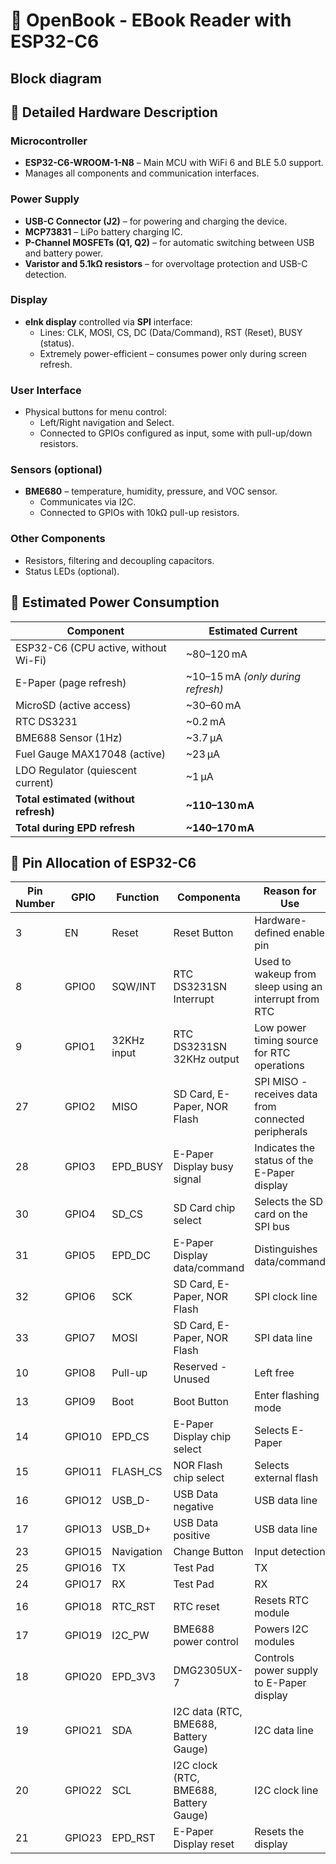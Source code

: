 # 📘 OpenBook - EBook Reader with ESP32-C6

## Block diagram


## 🧠 Detailed Hardware Description

### Microcontroller
- **ESP32-C6-WROOM-1-N8** – Main MCU with WiFi 6 and BLE 5.0 support.
- Manages all components and communication interfaces.

### Power Supply
- **USB-C Connector (J2)** – for powering and charging the device.
- **MCP73831** – LiPo battery charging IC.
- **P-Channel MOSFETs (Q1, Q2)** – for automatic switching between USB and battery power.
- **Varistor and 5.1kΩ resistors** – for overvoltage protection and USB-C detection.

### Display
- **eInk display** controlled via **SPI** interface:
  - Lines: CLK, MOSI, CS, DC (Data/Command), RST (Reset), BUSY (status).
  - Extremely power-efficient – consumes power only during screen refresh.

### User Interface
- Physical buttons for menu control:
  - Left/Right navigation and Select.
  - Connected to GPIOs configured as input, some with pull-up/down resistors.

### Sensors (optional)
- **BME680** – temperature, humidity, pressure, and VOC sensor.
  - Communicates via I2C.
  - Connected to GPIOs with 10kΩ pull-up resistors.

### Other Components
- Resistors, filtering and decoupling capacitors.
- Status LEDs (optional).

## 🔋 Estimated Power Consumption

| Component                                | Estimated Current             |
|------------------------------------------|-------------------------------|
| ESP32-C6 (CPU active, without Wi-Fi)     | ~80–120 mA                    |
| E-Paper (page refresh)                   | ~10–15 mA *(only during refresh)* |
| MicroSD (active access)                  | ~30–60 mA                     |
| RTC DS3231                               | ~0.2 mA                       |
| BME688 Sensor (1Hz)                      | ~3.7 µA                       |
| Fuel Gauge MAX17048 (active)             | ~23 µA                        |
| LDO Regulator (quiescent current)        | ~1 µA                         |
| **Total estimated (without refresh)**    | **~110–130 mA**               |
| **Total during EPD refresh**             | **~140–170 mA**               |


## 🔌 Pin Allocation of ESP32-C6

| Pin Number | GPIO | Function              | Componenta                            | Reason for Use                                   |
|------------|------|------------------------|---------------------------------------|--------------------------------------------------------|
| 3          | EN   | Reset                  | Reset Button                          | Hardware-defined enable pin                            |
| 8          | GPIO0 | SQW/INT               | RTC DS3231SN Interrupt                | Used to wakeup from sleep using an interrupt from RTC  |
| 9          | GPIO1 | 32KHz input           | RTC DS3231SN 32KHz output             | Low power timing source for RTC operations             |
| 27         | GPIO2 | MISO                  | SD Card, E-Paper, NOR Flash           | SPI MISO - receives data from connected peripherals    |
| 28         | GPIO3 | EPD_BUSY              | E-Paper Display busy signal           | Indicates the status of the E-Paper display            |
| 30         | GPIO4 | SD_CS                 | SD Card chip select                   | Selects the SD card on the SPI bus                     |
| 31         | GPIO5 | EPD_DC                | E-Paper Display data/command          | Distinguishes data/command                             |
| 32         | GPIO6 | SCK                   | SD Card, E-Paper, NOR Flash           | SPI clock line                                         |
| 33         | GPIO7 | MOSI                  | SD Card, E-Paper, NOR Flash           | SPI data line                                          |
| 10         | GPIO8 | Pull-up               | Reserved - Unused                     | Left free                                              |
| 13         | GPIO9 | Boot                  | Boot Button                           | Enter flashing mode                                    |
| 14         | GPIO10 | EPD_CS               | E-Paper Display chip select           | Selects E-Paper                                        |
| 15         | GPIO11 | FLASH_CS             | NOR Flash chip select                 | Selects external flash                                 |
| 16         | GPIO12 | USB_D-               | USB Data negative                     | USB data line                                          |
| 17         | GPIO13 | USB_D+               | USB Data positive                     | USB data line                                          |
| 23         | GPIO15 | Navigation           | Change Button                         | Input detection                                        |
| 25         | GPIO16 | TX                   | Test Pad                              | TX                                                     |
| 24         | GPIO17 | RX                   | Test Pad                              | RX                                                     |
| 16         | GPIO18 | RTC_RST              | RTC reset                             | Resets RTC module                                      |
| 17         | GPIO19 | I2C_PW               | BME688 power control                  | Powers I2C modules                                     |
| 18         | GPIO20 | EPD_3V3              | DMG2305UX-7                           | Controls power supply to E-Paper display               |
| 19         | GPIO21 | SDA                  | I2C data (RTC, BME688, Battery Gauge) | I2C data line                                          |
| 20         | GPIO22 | SCL                  | I2C clock (RTC, BME688, Battery Gauge)| I2C clock line                                         |
| 21         | GPIO23 | EPD_RST              | E-Paper Display reset                 | Resets the display                                     |
